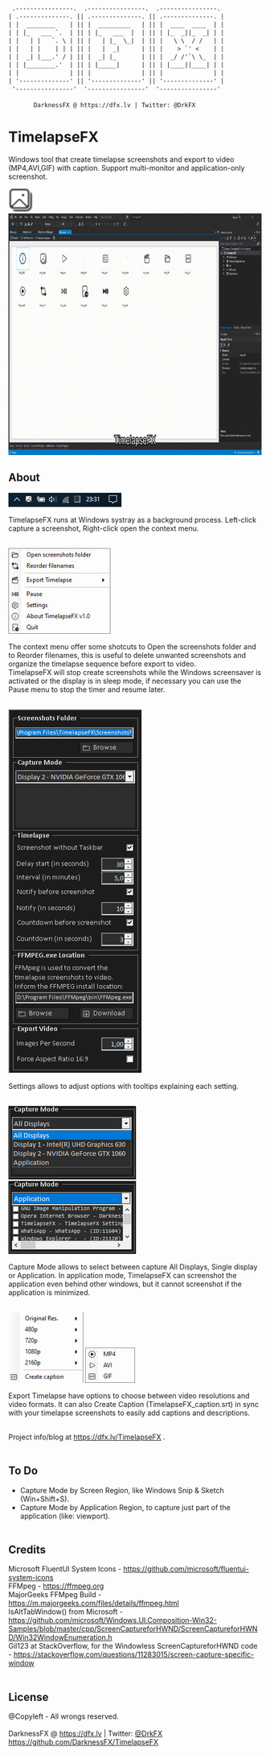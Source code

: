      .----------------.  .----------------.  .----------------. 
    | .--------------. || .--------------. || .--------------. |
    | |  ________    | || |  _________   | || |  ____  ____  | |
    | | |_   ___ `.  | || | |_   ___  |  | || | |_  _||_  _| | |
    | |   | |   `. \ | || |   | |_  \_|  | || |   \ \  / /   | |
    | |   | |    | | | || |   |  _|      | || |    > `' <    | |
    | |  _| |___.' / | || |  _| |_       | || |  _/ /'`\ \_  | |
    | | |________.'  | || | |_____|      | || | |____||____| | |
    | |              | || |              | || |              | |
    | '--------------' || '--------------' || '--------------' |
     '----------------'  '----------------'  '----------------' 

           DarknessFX @ https://dfx.lv | Twitter: @DrkFX

# TimelapseFX

Windows tool that create timelapse screenshots and export to video (MP4,AVI,GIF) with caption. Support multi-monitor and application-only screenshot.

<img src="https://raw.githubusercontent.com/DarknessFX/TimelapseFX/main/.git_img/img_app.png" width="48" height="48" />
<img src="https://raw.githubusercontent.com/DarknessFX/TimelapseFX/main/.git_img/TimelapseFX_Intro720p.gif" width="854" height="480" />

## About

<img src="https://raw.githubusercontent.com/DarknessFX/TimelapseFX/main/.git_img/TimelapseFX_Systray.png" /><br/>

TimelapseFX runs at Windows systray as a background process. Left-click capture a screenshot, Right-click open the context menu.<br/><br/>

<img src="https://raw.githubusercontent.com/DarknessFX/TimelapseFX/main/.git_img/TimelapseFX_Menu.png" /><br/>

The context menu offer some shotcuts to Open the screenshots folder and to Reorder filenames, this is useful to delete unwanted screenshots and organize the timelapse sequence before export to video.<br />TimelapseFX will stop create screenshots while the Windows screensaver is activated or the display is in sleep mode, if necessary you can use the Pause menu to stop the timer and resume later.<br/><br/>

<img src="https://raw.githubusercontent.com/DarknessFX/TimelapseFX/main/.git_img/TimelapseFX_Settings.png" /><br/>

Settings allows to adjust options with tooltips explaining each setting.<br/><br/>

<img src="https://raw.githubusercontent.com/DarknessFX/TimelapseFX/main/.git_img/TimelapseFX_CaptureMode.png" />
<img src="https://raw.githubusercontent.com/DarknessFX/TimelapseFX/main/.git_img/TimelapseFX_CaptureMode_Application.png" /><br/>

Capture Mode allows to select between capture All Displays, Single display or Application. In application mode, TimelapseFX can screenshot the application even behind other windows, but it cannot screenshot if the application is minimized.<br/><br/>

<img src="https://raw.githubusercontent.com/DarknessFX/TimelapseFX/main/.git_img/TimelapseFX_Export.png" />
<img src="https://raw.githubusercontent.com/DarknessFX/TimelapseFX/main/.git_img/TimelapseFX_ExpFormats.png" /><br/>

Export Timelapse have options to choose between video resolutions and video formats. It can also Create Caption (TimelapseFX_caption.srt) in sync with your timelapse screenshots to easily add captions and descriptions.<br/><br/>

Project info/blog at <a href="https://dfx.lv/TimelapseFX" target="_blank">https://dfx.lv/TimelapseFX</a> .<br/><br/>

## To Do

- Capture Mode by Screen Region, like Windows Snip & Sketch (Win+Shift+S).<br/>
- Capture Mode by Application Region, to capture just part of the application (like: viewport).<br/><br/>

## Credits

Microsoft FluentUI System Icons - https://github.com/microsoft/fluentui-system-icons <br/>
FFMpeg - https://ffmpeg.org <br/>
MajorGeeks FFMpeg Build - https://m.majorgeeks.com/files/details/ffmpeg.html <br/>
IsAltTabWindow() from Microsoft - https://github.com/microsoft/Windows.UI.Composition-Win32-Samples/blob/master/cpp/ScreenCaptureforHWND/ScreenCaptureforHWND/Win32WindowEnumeration.h<br/>
Gil123 at StackOverflow, for the Windowless ScreenCaptureforHWND code - https://stackoverflow.com/questions/11283015/screen-capture-specific-window<br/><br/>

## License

@Copyleft - All wrongs reserved. <br/><br/>
DarknessFX @ <a href="https://dfx.lv" target="_blank">https://dfx.lv</a> | Twitter: <a href="https://twitter.com/DrkFX" target="_blank">@DrkFX</a> <br/>https://github.com/DarknessFX/TimelapseFX

